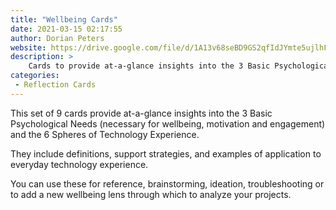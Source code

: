 ```yaml
---
title: "Wellbeing Cards"
date: 2021-03-15 02:17:55
author: Dorian Peters
website: https://drive.google.com/file/d/1A13v68seBD9GS2qfIdJYmte5ujlhFcl8/view
description: >
    Cards to provide at-a-glance insights into the 3 Basic Psychological Needs and the 6 Spheres of Technology Experience.
categories:
 - Reflection Cards
---
```


This set of 9 cards provide at-a-glance insights into the 3 Basic Psychological Needs (necessary for wellbeing, motivation and engagement) and the 6 Spheres of Technology Experience.

They include definitions, support strategies, and examples of application to everyday technology experience.  

You can use these for reference, brainstorming, ideation, troubleshooting or to add a new wellbeing lens through which to analyze your projects.
